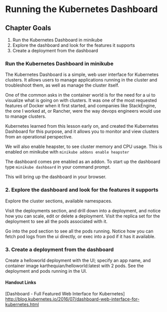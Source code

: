 # Running the Kubernetes Dashboard

## Chapter Goals
1. Run the Kubernetes Dashboard in minikube
2. Explore the dashboard and look for the features it supports
3. Create a deployment from the dashboard

### Run the Kubernetes Dashboard in minikube
The Kubernetes Dashboard is a simple, web user interface for Kubernetes clusters. It allows users to manage applications running in the cluster and troubleshoot them, as well as manage the cluster itself.

One of the common asks in the container world is for the need for a ui to visualize what is going on with clusters. It was one of the most requested features of Docker when it first started, and companies like StackEngine, the one I worked at, or Rancher, were the way devops engineers would use to manage clusters.

Kubernetes learned from this lesson early on, and created the Kubernetes Dashboard for this purpose, and it allows you to monitor and view clusters from an operational perspective.

We will also enable heapster, to see cluster memory and CPU usage. This is enabled on minikube with `minikube addons enable heapster`

The dashboard comes pre enabled as an addon. To start up the dashboard type `minikube dashboard` in your command prompt.


This will bring up the dashboard in your browser.


### 2. Explore the dashboard and look for the features it supports
Explore the cluster sections, available namespaces.

Visit the deployments section, and drill down into a deployment, and notice how you can scale, edit or delete a deployment. Visit the replica set for the deployment to see all the pods associated with it.

Go into the pod section to see all the pods running. Notice how you can fetch pod logs from the ui directly, or exec into a pod if it has it available.

### 3. Create a deployment from the dashboard
Create a helloworld deployment with the UI; specify an app name, and container image karthequian/helloworld:latest with 2 pods. See the deployment and pods running in the UI.

#### Handout Links

[Dashboard - Full Featured Web Interface for Kubernetes] http://blog.kubernetes.io/2016/07/dashboard-web-interface-for-kubernetes.html